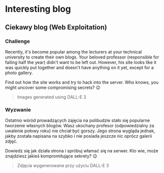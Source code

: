 # Interesting blog
## Ciekawy blog (Web Exploitation)

### Challenge
Recently, it's become popular among the lecturers at your technical university to create their own blogs.
Your beloved professor (responsible for failing half the year) didn't want to be left out.
However, his site looks like it was quickly put together and doesn't have anything on it yet,
except for a photo gallery.

Find out how the site works and try to hack into the server. Who knows, you might uncover some compromising secrets? 😉

> Images generated using DALL-E 3

### Wyzwanie
Ostatnio wśród prowadzących zajęcia na polibudzie stało się popularne tworzenie własnych blogów.
Wasz ukochany profesor (odpowiedzialny za uwalenie połowy roku) nie chciał być gorszy.
Jego strona wygląda jednak, jakby została napisana na szybko i nie posiada jeszcze nic oprócz galerii zdjęć.

Dowiedz się jak działa strona i spróbuj włamać się na serwer. Kto wie, może znajdziesz jakieś kompromitujące sekrety? 😉

> Zdjęcia wygenerowane przy użyciu DALL-E 3
